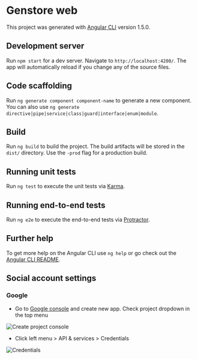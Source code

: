 # Genstore web

This project was generated with [Angular CLI](https://github.com/angular/angular-cli) version 1.5.0.

## Development server

Run `npm start` for a dev server. Navigate to `http://localhost:4200/`. The app will automatically reload if you change any of the source files.

## Code scaffolding

Run `ng generate component component-name` to generate a new component. You can also use `ng generate directive|pipe|service|class|guard|interface|enum|module`.

## Build

Run `ng build` to build the project. The build artifacts will be stored in the `dist/` directory. Use the `-prod` flag for a production build.

## Running unit tests

Run `ng test` to execute the unit tests via [Karma](https://karma-runner.github.io).

## Running end-to-end tests

Run `ng e2e` to execute the end-to-end tests via [Protractor](http://www.protractortest.org/).

## Further help

To get more help on the Angular CLI use `ng help` or go check out the [Angular CLI README](https://github.com/angular/angular-cli/blob/master/README.md).

## Social account settings

### Google

- Go to [Google console](https://console.cloud.google.com) and create new app. Check project dropdown in the top menu

![Create project console](https://www.dropbox.com/s/i0qk0xzzl7ecylp/create-project-consol.png?dl=0)

- Click left menu > API & services > Credentials

![Credentials](https://www.dropbox.com/s/i0qk0xzzl7ecylp/create-project-consol.png?dl=0)


